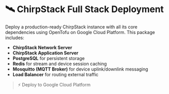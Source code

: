 # 🛰️ ChirpStack Full Stack Deployment

Deploy a production-ready ChirpStack instance with all its core dependencies using OpenTofu on Google Cloud Platform. This package includes:

- **ChirpStack Network Server**
- **ChirpStack Application Server**
- **PostgreSQL** for persistent storage
- **Redis** for stream and device session caching
- **Mosquitto (MQTT Broker)** for device uplink/downlink messaging
- **Load Balancer** for routing external traffic

> ⚡ Deploy to Google Cloud Platform
